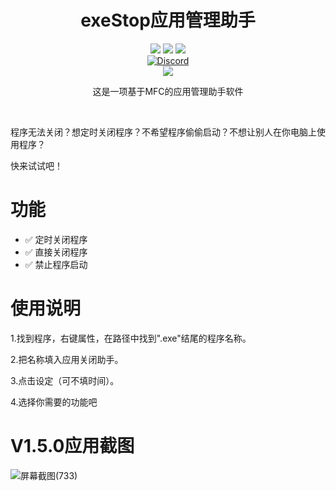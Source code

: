<div align="center">
    <h1>exeStop应用管理助手</h1>
    <img src="https://img.shields.io/github/license/JasonYANG170/exeStop?label=License&style=for-the-badge">
    <img src="https://img.shields.io/github/commit-activity/w/JasonYANG170/exeStop?style=for-the-badge">
	<img src="https://img.shields.io/github/languages/count/JasonYANG170/exeStop?logo=python&style=for-the-badge">
	<br>
    	<a href="https://discord.com/invite/az3ceRmgVe"><img alt="Discord" src="https://img.shields.io/discord/978108215499816980?style=social&logo=discord&label=echosec"></a>
	  <br>
  <img src="https://github.com/JasonYANG170/exeStop/assets/39414350/2e348241-9b6b-42c0-b2b8-4df070aedf4e">
  <br>

这是一项基于MFC的应用管理助手软件
  
<br>

</div>



程序无法关闭？想定时关闭程序？不希望程序偷偷启动？不想让别人在你电脑上使用程序？

快来试试吧！
# 功能
- ✅ 定时关闭程序
- ✅ 直接关闭程序
- ✅ 禁止程序启动

# 使用说明
1.找到程序，右键属性，在路径中找到".exe"结尾的程序名称。

2.把名称填入应用关闭助手。

3.点击设定（可不填时间）。

4.选择你需要的功能吧
# V1.5.0应用截图
![屏幕截图(733)](https://user-images.githubusercontent.com/39414350/219359905-817a2595-de57-4816-b383-77a54e2fbb74.png)
